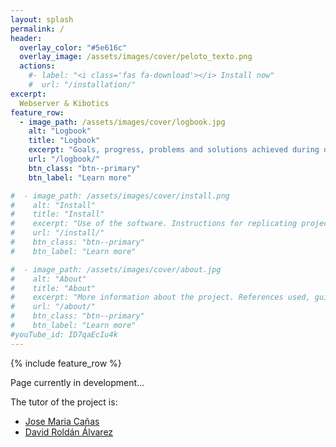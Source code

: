 ```yaml
---
layout: splash
permalink: /
header:
  overlay_color: "#5e616c"
  overlay_image: /assets/images/cover/peloto_texto.png
  actions:
    #- label: "<i class='fas fa-download'></i> Install now"
    #  url: "/installation/"
excerpt:
  Webserver & Kibotics
feature_row:
  - image_path: /assets/images/cover/logbook.jpg
    alt: "Logbook"
    title: "Logbook"
    excerpt: "Goals, progress, problems and solutions achieved during development"
    url: "/logbook/"
    btn_class: "btn--primary"
    btn_label: "Learn more"

#  - image_path: /assets/images/cover/install.png
#    alt: "Install"
#    title: "Install"
#    excerpt: "Use of the software. Instructions for replicating project content."
#    url: "/install/"
#    btn_class: "btn--primary"
#    btn_label: "Learn more"

#  - image_path: /assets/images/cover/about.jpg
#    alt: "About"
#    title: "About"
#    excerpt: "More information about the project. References used, guides, articles, etc."
#    url: "/about/"
#    btn_class: "btn--primary"
#    btn_label: "Learn more"   
#youTube_id: ID7qaEcIu4k
---
```


{% include feature_row %}

Page currently in development...

The tutor of the project is:

- [Jose Maria Cañas](https://gsyc.urjc.es/jmplaza/)
- [David Roldán Álvarez](https://www.urjc.es/empresas-e-instituciones/2213-david-roldan-alvarez)

